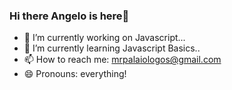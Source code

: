 ### Hi there Angelo is here👋
- 🔭 I’m currently working on Javascript...
- 🌱 I’m currently learning Javascript Basics..
- 📫 How to reach me: mrpalaiologos@gmail.com
- 😄 Pronouns: everything!

<!--
**AngelosPa/AngelosPa** is a ✨ _special_ ✨ repository because its `README.md` (this file) appears on your GitHub profile.


- 🔭 I’m currently working on Javascript...
- 🌱 I’m currently learning Javascript Basics..
-
- 📫 How to reach me: mrpalaiologos@gmail.com
- 😄 Pronouns: everything!

-->
